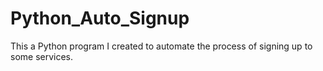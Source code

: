 # Python_Auto_Signup
This a Python program I created to automate the process of signing up to some services.
